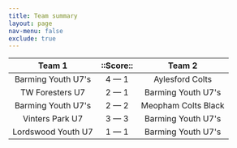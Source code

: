 ```yaml
---
title: Team summary
layout: page
nav-menu: false
exclude: true
---
```




|       Team 1       |  ::Score::  |       Team 2        |
|:------------------:|:-----------:|:-------------------:|
| Barming Youth U7's | 4 &mdash; 1 |   Aylesford Colts   |
|  TW Foresters U7   | 2 &mdash; 1 | Barming Youth U7's  |
| Barming Youth U7's | 2 &mdash; 2 | Meopham Colts Black |
|  Vinters Park U7   | 3 &mdash; 3 | Barming Youth U7's  |
| Lordswood Youth U7 | 1 &mdash; 1 | Barming Youth U7's  |

 <br /><br /><br />